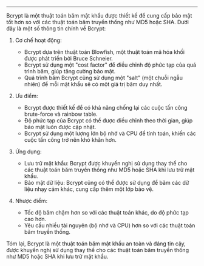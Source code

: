 
---
Bcrypt là một thuật toán băm mật khẩu được thiết kế để cung cấp bảo mật tốt hơn so với các thuật toán băm truyền thống như MD5 hoặc SHA. Dưới đây là một số thông tin chính về Bcrypt:

1. Cơ chế hoạt động:
    
    - Bcrypt dựa trên thuật toán Blowfish, một thuật toán mã hóa khối được phát triển bởi Bruce Schneier.
    - Bcrypt sử dụng một "cost factor" để điều chỉnh độ phức tạp của quá trình băm, giúp tăng cường bảo mật.
    - Quá trình băm Bcrypt cũng sử dụng một "salt" (một chuỗi ngẫu nhiên) để mỗi mật khẩu sẽ có một giá trị băm duy nhất.
2. Ưu điểm:
    
    - Bcrypt được thiết kế để có khả năng chống lại các cuộc tấn công brute-force và rainbow table.
    - Độ phức tạp của Bcrypt có thể được điều chỉnh theo thời gian, giúp bảo mật luôn được cập nhật.
    - Bcrypt sử dụng một lượng lớn bộ nhớ và CPU để tính toán, khiến các cuộc tấn công trở nên khó khăn hơn.
3. Ứng dụng:
    
    - Lưu trữ mật khẩu: Bcrypt được khuyến nghị sử dụng thay thế cho các thuật toán băm truyền thống như MD5 hoặc SHA khi lưu trữ mật khẩu.
    - Bảo mật dữ liệu: Bcrypt cũng có thể được sử dụng để băm các dữ liệu nhạy cảm khác, cung cấp thêm một lớp bảo vệ.
4. Nhược điểm:
    
    - Tốc độ băm chậm hơn so với các thuật toán khác, do độ phức tạp cao hơn.
    - Yêu cầu nhiều tài nguyên (bộ nhớ và CPU) hơn so với các thuật toán băm truyền thống.

Tóm lại, Bcrypt là một thuật toán băm mật khẩu an toàn và đáng tin cậy, được khuyến nghị sử dụng thay thế cho các thuật toán băm truyền thống như MD5 hoặc SHA khi lưu trữ mật khẩu.